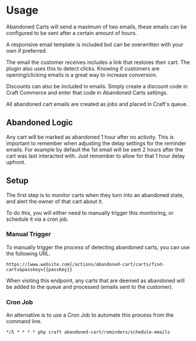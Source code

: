 # Usage
Abandoned Carts will send a maximum of two emails, these emails can be configured to be sent after a certain amount of hours.

A responsive email template is included but can be overwritten with your own if preferred.

The email the customer receives includes a link that restores their cart. The plugin also uses this to detect clicks. Knowing if customers are opening/clicking emails is a great way to increase conversion.

Discounts can also be included in emails. Simply create a discount code in Craft Commerce and enter that code in
Abandoned Carts settings.

All abandoned cart emails are created as jobs and placed in Craft's queue.

## Abandoned Logic
Any cart will be marked as abandoned 1 hour after no activity. This is important to remember when adjusting the delay settings for the reminder emails. For example by default the 1st email will be sent 2 hours after the cart was last interacted with. Just remember to allow for that 1 hour delay upfront.

## Setup
The first step is to monitor carts when they turn into an abandoned state, and alert the owner of that cart about it.

To do this, you will either need to manually trigger this monitoring, or schedule it via a cron job.

### Manual Trigger
To manually trigger the process of detecting abandoned carts, you can use the following URL.

```
https://[www.website.com]/actions/abandoned-cart/carts/find-carts&passkey={{passKey}}
```

When visiting this endpoint, any carts that are deemed as abandoned will be added to the queue and processed (emails sent to the customer).

### Cron Job
An alternative is to use a Cron Job to automate this process from the command line.

```shell
*/5 * * * * php craft abandoned-cart/reminders/schedule-emails
```
